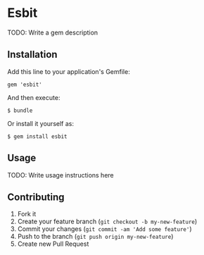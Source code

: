 # Esbit

TODO: Write a gem description

## Installation

Add this line to your application's Gemfile:

    gem 'esbit'

And then execute:

    $ bundle

Or install it yourself as:

    $ gem install esbit

## Usage

TODO: Write usage instructions here

## Contributing

1. Fork it
2. Create your feature branch (`git checkout -b my-new-feature`)
3. Commit your changes (`git commit -am 'Add some feature'`)
4. Push to the branch (`git push origin my-new-feature`)
5. Create new Pull Request
